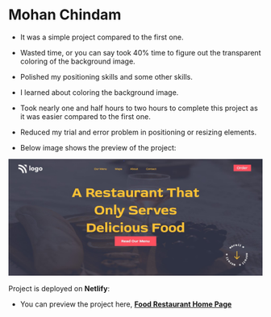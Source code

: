 # Mohan Chindam

- It was a simple project compared to the first one.
- Wasted time, or you can say took 40% time to figure out the transparent coloring of the background image.
- Polished my positioning skills and some other skills. 
- I learned about coloring the background image.
- Took nearly one and half hours to two hours to complete this project as it was easier compared to the first one. 
- Reduced my trial and error problem in positioning or resizing elements.

- Below image shows the preview of the project:

![Project-02 Preview](./Project-02.jpg)

Project is deployed on **Netlify**:
- You can preview the project here, [**Food Restaurant Home Page**](https://food-restaurant-home-page-2.netlify.app/)






